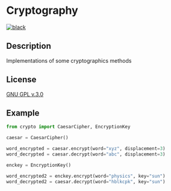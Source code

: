 # Cryptography

<!-- [![main](https://github.com/jvscursulim/cryptography/actions/workflows/ci.yml/badge.svg?branch=main)](https://github.com/jvscursulim/cryptography/actions/workflows/ci.yml) -->
[![black](https://img.shields.io/badge/code%20style-black-000000.svg)](https://github.com/psf/black)

## Description

Implementations of some cryptographics methods

## License

[GNU GPL v.3.0](https://github.com/jvscursulim/cryptography/LICENSE)

## Example

```python
from crypto import CaesarCipher, EncryptionKey

caesar = CaesarCipher()

word_encrypted = caesar.encrypt(word="xyz", displacement=3)
word_decrypted = caesar.decrypt(word="abc", displacement=3)

enckey = EncryptionKey()

word_encrypted2 = enckey.encrypt(word="physics", key="sun")
word_decrypted2 = caesar.decrypt(word="hblkcpk", key="sun")
```
